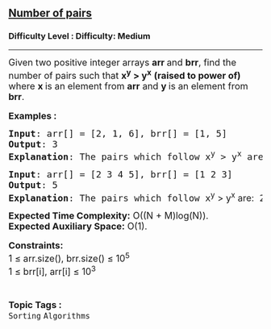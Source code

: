 <h2><a href="https://www.geeksforgeeks.org/problems/number-of-pairs-1587115620/1?page=3&sprint=a663236c31453b969852f9ea22507634&sprint=a663236c31453b969852f9ea22507634&sortBy=submissions">Number of pairs</a></h2><h3>Difficulty Level : Difficulty: Medium</h3><hr><div class="problems_problem_content__Xm_eO"><p><span style="font-size: 18px;">Given two positive integer arrays <strong>arr </strong>and <strong>brr</strong>, find the number of pairs such that&nbsp;<strong>x<sup>y</sup> &gt; y<sup>x</sup></strong>&nbsp;<strong>(raised to power of)</strong> where <strong>x </strong>is an element from <strong>arr</strong> and <strong>y </strong>is an element from <strong>brr</strong>.</span><br><br><span style="font-size: 18px;"><strong>Examples :</strong></span></p>
<pre><span style="font-size: 18px;"><strong>Input</strong>: arr[] = [2, 1, 6], brr[] = [1, 5]
<strong>Output</strong>: 3
<strong>Explanation</strong>: The pairs which follow x<sup>y</sup> &gt; y<sup>x</sup> are: 2<sup>1</sup> &gt; 1<sup>2</sup>,&nbsp; 2<sup>5</sup> &gt; 5<sup>2</sup> and 6<sup>1</sup> &gt; 1<sup>6 .</sup></span></pre>
<pre><span style="font-size: 18px;"><strong>Input</strong>: arr[] = [2 3 4 5], brr[] = [1 2 3]
<strong>Output</strong>: 5
<strong>Explanation</strong>: The pairs which follow x<sup style="font-family: -apple-system, BlinkMacSystemFont, 'Segoe UI', Roboto, Oxygen, Ubuntu, Cantarell, 'Open Sans', 'Helvetica Neue', sans-serif;">y</sup><span style="font-family: -apple-system, BlinkMacSystemFont, 'Segoe UI', Roboto, Oxygen, Ubuntu, Cantarell, 'Open Sans', 'Helvetica Neue', sans-serif;"> &gt; y</span><sup style="font-family: -apple-system, BlinkMacSystemFont, 'Segoe UI', Roboto, Oxygen, Ubuntu, Cantarell, 'Open Sans', 'Helvetica Neue', sans-serif;">x</sup><span style="font-family: -apple-system, BlinkMacSystemFont, 'Segoe UI', Roboto, Oxygen, Ubuntu, Cantarell, 'Open Sans', 'Helvetica Neue', sans-serif;"> are:</span> 2<sup>1 </sup>&gt; 1<sup>2</sup> , 3<sup>1</sup> &gt; 1<sup>3 </sup>, 3<sup>2</sup> &gt; 2<sup>3</sup> , 4<sup>1</sup> &gt; 1<sup>4</sup> , 5<sup>1</sup> &gt; 1<sup>5&nbsp;</sup>.</span></pre>
<p><span style="font-size: 18px;"><strong>Expected Time Complexity:</strong>&nbsp;O((N + M)log(N)).<br><strong>Expected Auxiliary Space:</strong>&nbsp;O(1).</span><br><br><span style="font-size: 18px;"><strong>Constraints:</strong><br>1 ≤ arr.size(), brr.size() ≤ 10<sup>5</sup><br>1 ≤ brr[i], arr[i] ≤ 10<sup>3</sup></span></p></div><br><p><span style=font-size:18px><strong>Topic Tags : </strong><br><code>Sorting</code>&nbsp;<code>Algorithms</code>&nbsp;